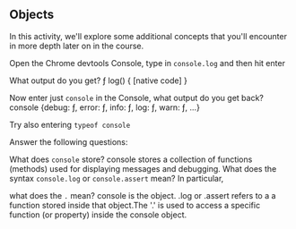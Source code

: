 ## Objects

In this activity, we'll explore some additional concepts that you'll encounter in more depth later on in the course.

Open the Chrome devtools Console, type in `console.log` and then hit enter

What output do you get?
ƒ log() { [native code] }

Now enter just `console` in the Console, what output do you get back?
console {debug: ƒ, error: ƒ, info: ƒ, log: ƒ, warn: ƒ, ...}

Try also entering `typeof console`

Answer the following questions:

What does `console` store?
console stores a collection of functions (methods) used for displaying messages and debugging.
What does the syntax `console.log` or `console.assert` mean? In particular, 

what does the `.` mean? console is the object.
.log or .assert refers to a a function stored inside that object.The '.' is used to access a specific function (or property) inside the console object.

